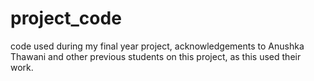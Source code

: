 # project_code
code used during my final year project, acknowledgements to Anushka Thawani and other previous students on this project, as this used their work.
